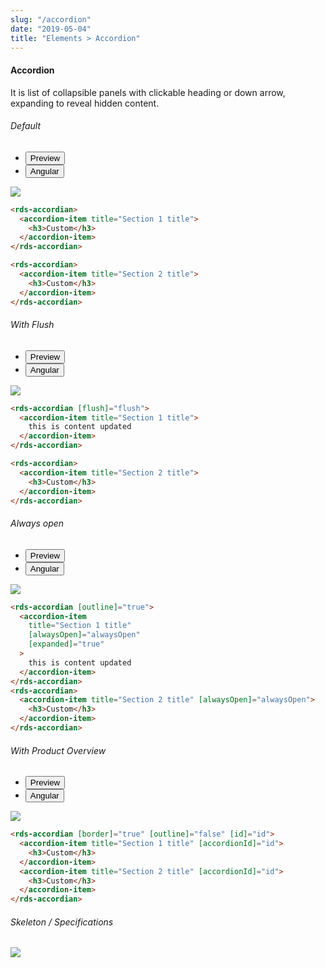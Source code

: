 ```yaml
---
slug: "/accordion"
date: "2019-05-04"
title: "Elements > Accordion"
---
```


<!-- CSS only -->
<link href="https://cdn.jsdelivr.net/npm/bootstrap@5.1.3/dist/css/bootstrap.min.css" rel="stylesheet" integrity="sha384-1BmE4kWBq78iYhFldvKuhfTAU6auU8tT94WrHftjDbrCEXSU1oBoqyl2QvZ6jIW3" crossorigin="anonymous">
<link rel="stylesheet" href="../../../../../../../raaghu/src/assets/css/style-elements.css">
<link rel="stylesheet" href="../../../../../../../raaghu/src/assets/css/main.css">


#### Accordion

<p class="checkbox-def">It is list of collapsible panels with clickable heading or down arrow, expanding to reveal hidden content. </p>

<!-- Basic -->
  <section class="py-4">
    <h6>Default</h6>
    <div class="py-3">
      <div class="cust-tabs">
        <ul class="nav nav-tabs" id="myTab" role="tablist">
          <li class="nav-item" role="presentation">
            <button class="nav-link active" id="PreviewBasic-tab" data-bs-toggle="tab" data-bs-target="#PreviewBasic" type="button" role="tab" aria-controls="PreviewBasic" aria-selected="true">Preview </button>
          </li>
          <li class="nav-item" role="presentation">
            <button class="nav-link" id="AngularBasic-tab" data-bs-toggle="tab" data-bs-target="#AngularBasic" type="button" role="tab" aria-controls="AngularBasic" aria-selected="false"><i class="bi bi-code-slash" style="font-size:1.0rem"></i>Angular</button>
          </li>
        </ul>
      </div>
      <div class="tab-content card border" id="myTabContent">
        <div class="tab-pane fade show active" id="PreviewBasic" role="tabpanel" aria-labelledby="PreviewBasic-tab">
          <div class="contents p-5">
            <div class="row">
              <div class="col-md-12">
                <img src="/images/accordion-basic.png" class="img-fluid">
              </div>               
            </div>
          </div>
        </div>
        <div class="tab-pane fade show" id="AngularBasic" role="tabpanel" aria-labelledby="AngularBasic-tab">
          <div class="contents bg-code">
<div class="row m-0">

```html
<rds-accordian>
  <accordion-item title="Section 1 title">
    <h3>Custom</h3>
  </accordion-item>
</rds-accordian>

<rds-accordian>
  <accordion-item title="Section 2 title">
    <h3>Custom</h3>
  </accordion-item>
</rds-accordian>
```

</div>
          </div>
        </div>
      </div>
    </div>
  </section>


<!-- Flush -->
  <section class="py-4">
    <h6>With Flush</h6>
    <div class="py-3">
      <div class="cust-tabs">
        <ul class="nav nav-tabs" id="myTab" role="tablist">
          <li class="nav-item" role="presentation">
            <button class="nav-link active" id="PreviewOutlined-tab" data-bs-toggle="tab" data-bs-target="#PreviewOutlined" type="button" role="tab" aria-controls="PreviewOutlined" aria-selected="true">Preview </button>
          </li>
          <li class="nav-item" role="presentation">
            <button class="nav-link" id="AngularOutlined-tab" data-bs-toggle="tab" data-bs-target="#AngularOutlined" type="button" role="tab" aria-controls="AngularOutlined" aria-selected="false"><i class="bi bi-code-slash" style="font-size:1.0rem"></i>Angular</button>
          </li>
        </ul>
      </div>
      <div class="tab-content card border" id="myTabContent">
        <div class="tab-pane fade show active" id="PreviewOutlined" role="tabpanel" aria-labelledby="PreviewOutlined-tab">
          <div class="contents  p-5">
            <div class="row">
               <div class="col-md-12">
                  <img src="/images/accordion-basic.png" class="img-fluid">
               </div>          
              </div>
          </div>
        </div>
        <div class="tab-pane fade show" id="AngularOutlined" role="tabpanel" aria-labelledby="AngularOutlined-tab">
          <div class="contents bg-code">
    <div class="row m-0">

```html
<rds-accordian [flush]="flush">
  <accordion-item title="Section 1 title">
    this is content updated
  </accordion-item>
</rds-accordian>

<rds-accordian>
  <accordion-item title="Section 2 title">
    <h3>Custom</h3>
  </accordion-item>
</rds-accordian>
```

</div>
          </div>
        </div>
      </div>
    </div>
</section>

<!-- Accordian Always open -->

 <section class="py-4">
    <h6>Always open </h6>
    <div class="py-3">
      <div class="cust-tabs">
        <ul class="nav nav-tabs" id="myTab" role="tablist">
          <li class="nav-item" role="presentation">
            <button class="nav-link active" id="PreviewOpen-tab" data-bs-toggle="tab" data-bs-target="#PreviewOpen" type="button" role="tab" aria-controls="PreviewOpen" aria-selected="true">Preview </button>
          </li>
          <li class="nav-item" role="presentation">
            <button class="nav-link" id="AngularOpen-tab" data-bs-toggle="tab" data-bs-target="#AngularOpen" type="button" role="tab" aria-controls="AngularOpen" aria-selected="false"><i class="bi bi-code-slash" style="font-size:1.0rem"></i>Angular</button>
          </li>
        </ul>
      </div>
      <div class="tab-content card border" id="myTabContent">
        <div class="tab-pane fade show active" id="PreviewOpen" role="tabpanel" aria-labelledby="PreviewOpen-tab">
          <div class="contents  p-5">
            <div class="row">
               <div class="col-md-12">
                  <img src="/images/accordion-always-open.png" class="img-fluid">
               </div>          
              </div>
          </div>
        </div>
        <div class="tab-pane fade show" id="AngularOpen" role="tabpanel" aria-labelledby="AngularOpen-tab">
          <div class="contents bg-code">
    <div class="row m-0">

```html
<rds-accordian [outline]="true">
  <accordion-item
    title="Section 1 title"
    [alwaysOpen]="alwaysOpen"
    [expanded]="true"
  >
    this is content updated
  </accordion-item>
</rds-accordian>
<rds-accordian>
  <accordion-item title="Section 2 title" [alwaysOpen]="alwaysOpen">
    <h3>Custom</h3>
  </accordion-item>
</rds-accordian>
```

</div>
          </div>
        </div>
      </div>
    </div>
</section>

<!-- Accoradtion with product overview -->
  <section class="py-4">
    <h6>With Product Overview</h6>
    <div class="py-3">
      <div class="cust-tabs">
        <ul class="nav nav-tabs" id="myTab" role="tablist">
          <li class="nav-item" role="presentation">
            <button class="nav-link active" id="PreviewOutlined-tab" data-bs-toggle="tab" data-bs-target="#productoverview" type="button" role="tab" aria-controls="PreviewOutlined" aria-selected="true">Preview </button>
          </li>
          <li class="nav-item" role="presentation">
            <button class="nav-link" id="AngularOutlined-tab" data-bs-toggle="tab" data-bs-target="#productoverviewcode" type="button" role="tab" aria-controls="AngularOutlined" aria-selected="false"><i class="bi bi-code-slash" style="font-size:1.0rem"></i>Angular</button>
          </li>
        </ul>
      </div>
      <div class="tab-content card border" id="myTabContent">
        <div class="tab-pane fade show active" id="productoverview" role="tabpanel" aria-labelledby="productoverview-tab">
          <div class="contents  p-5">
            <div class="row">
               <div class="col-md-12">
                  <img src="/images/accordion-product-overview.png" class="img-fluid">
               </div>          
              </div>
          </div>
        </div>
        <div class="tab-pane fade show" id="productoverviewcode" role="tabpanel" aria-labelledby="productoverviewcode-tab">
          <div class="contents bg-light">
    <div class="row m-0">

```html
<rds-accordian [border]="true" [outline]="false" [id]="id">
  <accordion-item title="Section 1 title" [accordionId]="id">
    <h3>Custom</h3>
  </accordion-item>
  <accordion-item title="Section 2 title" [accordionId]="id">
    <h3>Custom</h3>
  </accordion-item>
</rds-accordian>
```

</div>
          </div>
        </div>
      </div>
    </div>
</section>


<!-- Skeleton / Specifications -->
<section class="py-4">
                        <h6>
                           Skeleton / Specifications
                        </h6>
                        <div class="py-3">
                              <!-- Tab panes -->
                              <div class="card border p-5">
                                 <div class="row">
                                    <div class="col-md-12">
                                       <img src="/images/accoradtion-sketch.png" class="img-fluid">
                                    </div>
                                 </div>
                              </div>
                        </div>
                     </section>



<!-- JavaScript Bundle with Popper -->
<script src="https://cdn.jsdelivr.net/npm/bootstrap@5.1.3/dist/js/bootstrap.bundle.min.js" integrity="sha384-ka7Sk0Gln4gmtz2MlQnikT1wXgYsOg+OMhuP+IlRH9sENBO0LRn5q+8nbTov4+1p" crossorigin="anonymous"></script>
